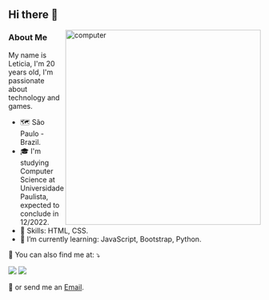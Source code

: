 
## Hi there 👋

<img src="https://raw.githubusercontent.com/MicaelliMedeiros/micaellimedeiros/master/image/computer-illustration.png" min-width="400px" max-width="390px" width="390px" align="right" alt="computer">

### **About Me**

My name is Leticia, I'm 20 years old, I'm passionate about technology and games. 

- 🗺️ São Paulo - Brazil.
- 🎓 I'm studying Computer Science at Universidade Paulista, expected to conclude in 12/2022.
- 🦄 Skills: HTML, CSS.
- 💙 I’m currently learning: JavaScript, Bootstrap, Python.

<p align="left">
  💌 You can also find me at: ⤵️
</p>
  <a href="https://www.linkedin.com/in/leticianevess/" alt="Linkedin">
  <img src="https://img.shields.io/badge/-Linkedin-0e76a8?style=flat-square&logo=Linkedin&logoColor=white&link=https://www.linkedin.com/in/leticianevess/" /></a>
  <a href ="https://t.me/snowzinha/" alt="Telegram">
  <img src="https://img.shields.io/badge/-Telegram-1ca0f1?style=flat-square&labelColor=1ca0f1&logo=telegram&logoColor=white&link=https://t.me/snowzinha/" /></a>

<p> 📩 or send me an
<a href="mailto:neves@tutamail.com"> Email</a>.</p>

